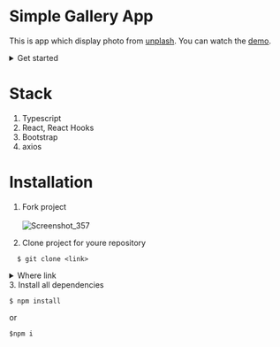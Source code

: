 # Simple Gallery App
This is app which display photo from [unplash](https://unsplash.com/developers). You can watch the [demo](https://githi54.github.io/gallery__app/).
<details>
  <summary>Get started</summary>
  Click to 'Load Photo' button 
  <br /> <br />
</details>

# Stack
1. Typescript
2. React, React Hooks
3. Bootstrap
4. axios

# Installation
1. Fork project
<br /> <br />
![Screenshot_357](https://user-images.githubusercontent.com/104434132/205265304-e895d29f-567a-4bdf-95eb-1b32e0f51d92.png)

2. Clone project for youre repository
```
  $ git clone <link>
 ```
<details>
  <summary>Where link</summary>
  Click to "<>Code" in fork and copy
  <br /> <br />
</details>
3. Install all dependencies

```
$ npm install
```
or
```
$npm i
```

